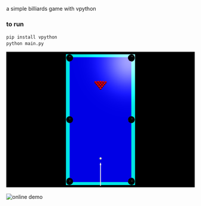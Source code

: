 a simple billiards game with vpython

### to run
```bash
pip install vpython
python main.py
```

![screenshot of billiards game](https://github.com/AlanLiang-314/tabletennis/blob/master/screenshot.png?raw=true)

![online demo](https://www.glowscript.org/#/user/alanliang314159/folder/MyPrograms/program/Billiards)
